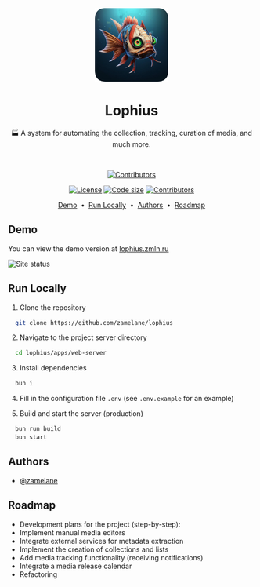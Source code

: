 <div align="center">
  <img alt="Lophius logo" height="150" src="./_docs/logo.png" width="150">
  <h1 align="center"><b>Lophius</b></h1>
  <p align="center">🏭 A system for automating the collection, tracking, curation of media, and much more.</p>
</div>

<br>

<p align="center">
  <a href="./"><img src="https://img.shields.io/github/stars/zamelane/lophius" alt="Contributors" /></a>
</p>

<p align="center">
  <a href="http://www.gnu.org/licenses/agpl-3.0" rel="nofollow"><img src="https://img.shields.io/badge/license-AGPL-blue.svg" alt="License"></a>
  <a href="./"><img src="https://img.shields.io/github/languages/code-size/zamelane/lophius" alt="Code size" /></a>
  <a href="./"><img src="https://img.shields.io/github/contributors/zamelane/lophius" alt="Contributors" /></a>
</p>

<p align="center">
  <a href="https://lophius.zmln.ru">Demo</a>
  <span>&nbsp;•&nbsp;</span>
  <a href="#run-locally">Run Locally</a>
  <span>&nbsp;•&nbsp;</span>
  <a href="#authors">Authors</a>
  <span>&nbsp;•&nbsp;</span>
  <a href="#roadmap">Roadmap</a>
</p>

## Demo

You can view the demo version at [lophius.zmln.ru](https://lophius.zmln.ru)

![Site status](https://img.shields.io/website?url=https%3A%2F%2Flophius.zmln.ru
)
## Run Locally

1. Clone the repository

```bash
  git clone https://github.com/zamelane/lophius
```

2. Navigate to the project server directory

```bash
  cd lophius/apps/web-server
```

3. Install dependencies

```bash
  bun i
```

4. Fill in the configuration file `.env` (see `.env.example` for an example)

5. Build and start the server (production)

```bash
  bun run build
  bun start
```


## Authors

- [@zamelane](https://www.github.com/zamelane)


## Roadmap

- Development plans for the project (step-by-step):
- Implement manual media editors
- Integrate external services for metadata extraction
- Implement the creation of collections and lists
- Add media tracking functionality (receiving notifications)
- Integrate a media release calendar
- Refactoring